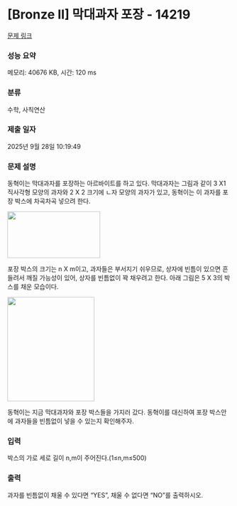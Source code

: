 # [Bronze II] 막대과자 포장 - 14219 

[문제 링크](https://www.acmicpc.net/problem/14219) 

### 성능 요약

메모리: 40676 KB, 시간: 120 ms

### 분류

수학, 사칙연산

### 제출 일자

2025년 9월 28일 10:19:49

### 문제 설명

<p>동혁이는 막대과자를 포장하는 아르바이트를 하고 있다. 막대과자는 그림과 같이 3 X1 직사각형 모양의 과자와 2 X 2 크기에 ㄴ자 모양의 과자가 있고, 동혁이는 이 과자를 포장 박스에 차곡차곡 넣으려 한다.</p>

<p><img alt="" src="https://onlinejudgeimages.s3-ap-northeast-1.amazonaws.com/problem/14219/1.png" style="height:105px; width:209px"></p>

<p>포장 박스의 크기는 n X m이고, 과자들은 부서지기 쉬우므로, 상자에 빈틈이 있으면 흔들려서 깨질 가능성이 있어, 상자를 빈틈없이 꽉 채우려고 한다. 아래 그림은 5 X 3의 박스를 채운 모습이다.</p>

<p><img alt="" src="https://onlinejudgeimages.s3-ap-northeast-1.amazonaws.com/problem/14219/2.png" style="height:235px; width:196px"></p>

<p>동혁이는 지금 막대과자와 포장 박스들을 가지러 갔다. 동혁이를 대신하여 포장 박스안에 과자들을 빈틈없이 넣을 수 있는지 확인해주자.</p>

### 입력 

 <p>박스의 가로 세로 길이 n,m이 주어진다.(1≤n,m≤500)</p>

### 출력 

 <p>과자를 빈틈없이 채울 수 있다면 “YES”, 채울 수 없다면 “NO”를 출력하시오.</p>

